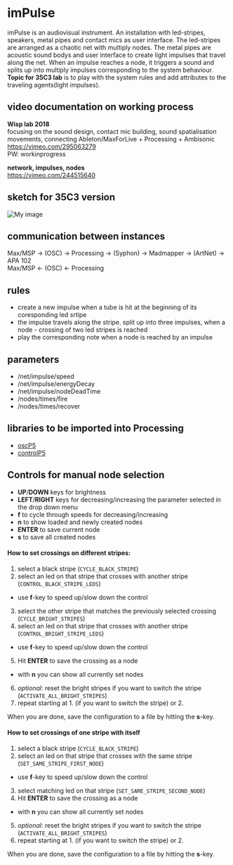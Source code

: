 # imPulse
imPulse is an audiovisual instrument. An installation with led-stripes, speakers, metal pipes and contact mics as user interface. The led-stripes are arranged as a chaotic net with multiply nodes. The metal pipes are acoustic sound bodys and user interface to create light impulses that travel along the net. When an impulse reaches a node, it triggers a sound and splits up into multiply impulses corresponding to the system behaviour.
<b>Topic for 35C3 lab</b> is to play with the system rules and add attributes to the traveling agents(light impulses).


## video documentation on working process
<b>Wisp lab 2018</b></br >
focusing on the sound design, contact mic building, sound spatialisation movements, connecting Ableton/MaxForLive + Processing + Ambisonic</br >
https://vimeo.com/295063279</br >
PW: workinprogress

<b>network, impulses, nodes</b></br >
https://vimeo.com/244515640

## sketch for 35C3 version
![My image](https://github.com/birkschmithuesen/imPulse/blob/master/impulse_topView.jpg)

## communication between instances
Max/MSP -> (OSC) -> Processing -> (Syphon) -> Madmapper -> (ArtNet) -> APA 102</br>
Max/MSP <- (OSC) <- Processing

## rules
* create a new impulse when a tube is hit at the beginning of its coresponding led srtipe
* the impulse travels along the stripe. split up into three impulses, when a node - crossing of two led stripes is reached
* play the corresponding note when a node is reached by an impulse

## parameters
* /net/impulse/speed
* /net/impulse/energyDecay
* /net/impulse/nodeDeadTime
* /nodes/times/fire
* /nodes/times/recover

## libraries to be imported into Processing
* [oscP5](http://www.sojamo.de/libraries/oscP5/)
* [controlP5](http://www.sojamo.de/libraries/controlP5/)

## Controls for manual node selection
* <b>UP</b>/<b>DOWN</b> keys for brightness
* <b>LEFT</b>/<b>RIGHT</b> keys for decreasing/increasing the parameter selected in the drop down menu
* <b>f</b> to cycle through speeds for decreasing/increasing
* <b>n</b> to show loaded and newly created nodes
* <b>ENTER</b> to save current node
* <b>s</b> to save all created nodes

#### How to set crossings on different stripes:

1. select a black stripe (```CYCLE_BLACK_STRIPE```)
2. select an led on that stripe that crosses with another stripe (```CONTROL_BLACK_STRIPE_LEDS```)
 * use <b>f</b>-key to speed up/slow down the control
3. select the other stripe that matches the previously selected crossing (```CYCLE_BRIGHT_STRIPES```)
4. select an led on that stripe that crosses with another stripe (```CONTROL_BRIGHT_STRIPE_LEDS```)
 * use <b>f</b>-key to speed up/slow down the control
5. Hit <b>ENTER</b> to save the crossing as a node
 * with <b>n</b> you can show all currently set nodes
6. *optional*: reset the bright stripes if you want to switch the stripe (```ACTIVATE_ALL_BRIGHT_STRIPES```)
7. repeat starting at 1. (if you want to switch the stripe) or 2.

When you are done, save the configuration to a file by hitting the <b>s</b>-key.

#### How to set crossings of one stripe with itself

1. select a black stripe (```CYCLE_BLACK_STRIPE```)
2. select an led on that stripe that crosses with the same stripe (```SET_SAME_STRIPE_FIRST_NODE```)
 * use <b>f</b>-key to speed up/slow down the control
3. select matching led on that stripe (```SET_SAME_STRIPE_SECOND_NODE```)
4. Hit <b>ENTER</b> to save the crossing as a node
 * with <b>n</b> you can show all currently set nodes
5. *optional*: reset the bright stripes if you want to switch the stripe (```ACTIVATE_ALL_BRIGHT_STRIPES```)
6. repeat starting at 1. (if you want to switch the stripe) or 2.

When you are done, save the configuration to a file by hitting the <b>s</b>-key.
